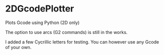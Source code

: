 # 2DGcodePlotter
Plots Gcode using Python (2D only)

The option to use arcs (G2 commands) is still in the works.

I added a few Cycrillic letters for testing. You can however use any Gcode of your own.
